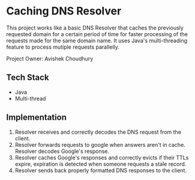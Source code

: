 # Caching DNS Resolver
This project works like a basic DNS Resolver that caches the previously requested domain for a certain period of time for faster processing of the requests made for the same domain name. It uses Java's multi-threading feature to process mutiple requests parallelly.

Project Owner: Avishek Choudhury

## Tech Stack
* Java
* Multi-thread

## Implementation
1. Resolver receives and correctly decodes the DNS request from the client.
2. Resolver forwards requests to google when answers aren't in cache. Resolver decodes Google's response.
3. Resolver caches Google's responses and correctly evicts if their TTLs expire, expiration is detected when someone requests a stale record.
4. Resolver sends back properly formatted DNS responses to the client.

